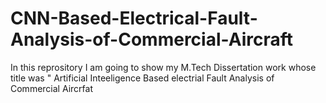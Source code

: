# CNN-Based-Electrical-Fault-Analysis-of-Commercial-Aircraft
In this reprository I am going to show my M.Tech Dissertation work whose title was " Artificial Inteeligence Based electrial Fault Analysis of Commercial Aircrfat
